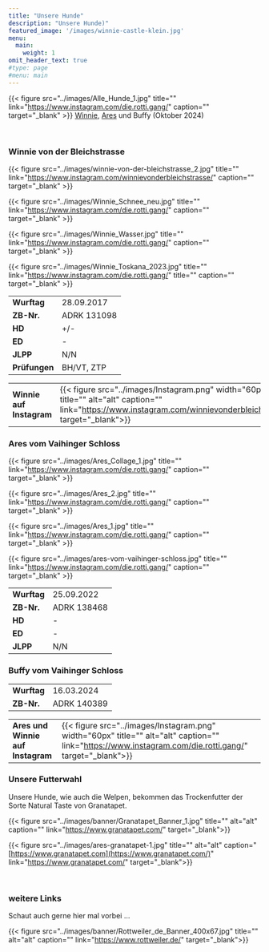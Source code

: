 ```yaml
---
title: "Unsere Hunde"
description: "Unsere Hunde)"
featured_image: '/images/winnie-castle-klein.jpg'
menu:
  main:
    weight: 1
omit_header_text: true
#type: page
#menu: main
---
```



{{< figure src="../images/Alle_Hunde_1.jpg" title="" link="https://www.instagram.com/die.rotti.gang/"  caption=""  target="_blank" >}}
[Winnie](https://de.working-dog.com/dogs-details/7324943/Winnie-von-der-Bleichstrasse), [Ares](https://de.working-dog.com/dogs-details/7737779/Ares-vom-Vaihinger-Schloss) und Buffy (Oktober 2024)  

&nbsp;


### Winnie von der Bleichstrasse
{{< figure src="../images/winnie-von-der-bleichstrasse_2.jpg" title="" link="https://www.instagram.com/winnievonderbleichstrasse/"  caption=""  target="_blank" >}}

{{< figure src="../images/Winnie_Schnee_neu.jpg" title="" link="https://www.instagram.com/die.rotti.gang/"  caption=""  target="_blank" >}}

{{< figure src="../images/Winnie_Wasser.jpg" title="" link="https://www.instagram.com/die.rotti.gang/"  caption=""  target="_blank" >}}

{{< figure src="../images/Winnie_Toskana_2023.jpg" title="" link="https://www.instagram.com/die.rotti.gang/" title="" caption=""  target="_blank" >}}

|               |             |
|---------------|-------------|
| **Wurftag**   | 28.09.2017  |
| **ZB-Nr.**    | ADRK 131098 |
| **HD**        | +/-         |
| **ED**        | -           |
| **JLPP**      | N/N         |
| **Prüfungen** | BH/VT, ZTP  |

|   |   |
|---|---|
| **Winnie auf Instagram** | {{< figure src="../images/Instagram.png" width="60px" title="" alt="alt" caption="" link="https://www.instagram.com/winnievonderbleichstrasse/" target="_blank">}} |


### Ares vom Vaihinger Schloss
{{< figure src="../images/Ares_Collage_1.jpg" title="" link="https://www.instagram.com/die.rotti.gang/"  caption=""  target="_blank" >}}

{{< figure src="../images/Ares_2.jpg" title="" link="https://www.instagram.com/die.rotti.gang/"  caption=""  target="_blank" >}}

{{< figure src="../images/Ares_1.jpg" title="" link="https://www.instagram.com/die.rotti.gang/"  caption=""  target="_blank" >}}

{{< figure src="../images/ares-vom-vaihinger-schloss.jpg" title="" link="https://www.instagram.com/die.rotti.gang/"  caption=""  target="_blank" >}}


|               |             |
|---------------|-------------|
| **Wurftag**   | 25.09.2022  |
| **ZB-Nr.**    | ADRK 138468 |
| **HD**        | -           |
| **ED**        | -           |
| **JLPP**      | N/N         |


### Buffy vom Vaihinger Schloss

|               |             |
|---------------|-------------|
| **Wurftag**   | 16.03.2024  |
| **ZB-Nr.**    | ADRK 140389 |


|   |   |
|---|---|
| **Ares und Winnie auf Instagram** | {{< figure src="../images/Instagram.png" width="60px" title="" alt="alt" caption="" link="https://www.instagram.com/die.rotti.gang/" target="_blank">}} |



### Unsere Futterwahl

Unsere Hunde, wie auch die Welpen, bekommen das Trockenfutter der Sorte Natural Taste von Granatapet.

{{< figure src="../images/banner/Granatapet_Banner_1.jpg" title="" alt="alt" caption="" link="https://www.granatapet.com/" target="_blank">}}

{{< figure src="../images/ares-granatapet-1.jpg" title="" alt="alt" caption="[https://www.granatapet.com](https://www.granatapet.com/)" link="https://www.granatapet.com/" target="_blank">}}


&nbsp;

### weitere Links

Schaut auch gerne hier mal vorbei ...

{{< figure src="../images/banner/Rottweiler_de_Banner_400x67.jpg" title="" alt="alt" caption="" link="https://www.rottweiler.de/" target="_blank">}}